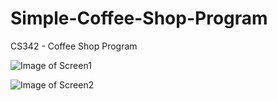 # Simple-Coffee-Shop-Program
 CS342 - Coffee Shop Program


![Image of Screen1](https://imgur.com/TbcFN0t)


![Image of Screen2](https://imgur.com/S0N6Tvm)
